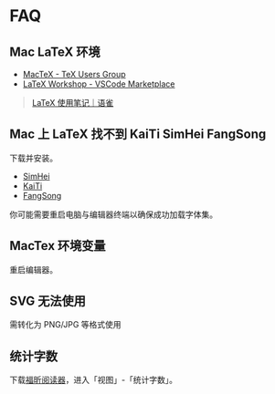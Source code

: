 # FAQ

## Mac LaTeX 环境

- [MacTeX - TeX Users Group](http://www.tug.org/mactex/)
- [LaTeX Workshop - VSCode Marketplace](https://marketplace.visualstudio.com/items?itemName=James-Yu.latex-workshop)

> [LaTeX 使用笔记｜语雀](https://www.yuque.com/yunyoujun/notes/latex-use-note#Mac)

## Mac 上 LaTeX 找不到 KaiTi SimHei FangSong

下载并安装。

- [SimHei](https://www.wfonts.com/font/simhei)
- [KaiTi](https://www.wfonts.com/font/kaiti)
- [FangSong](https://www.wfonts.com/font/FangSong)

你可能需要重启电脑与编辑器终端以确保成功加载字体集。

## MacTex 环境变量

重启编辑器。

## SVG 无法使用

需转化为 PNG/JPG 等格式使用

## 统计字数

下载[福昕阅读器](https://www.foxitsoftware.cn/pdf-reader/)，进入「视图」-「统计字数」。

